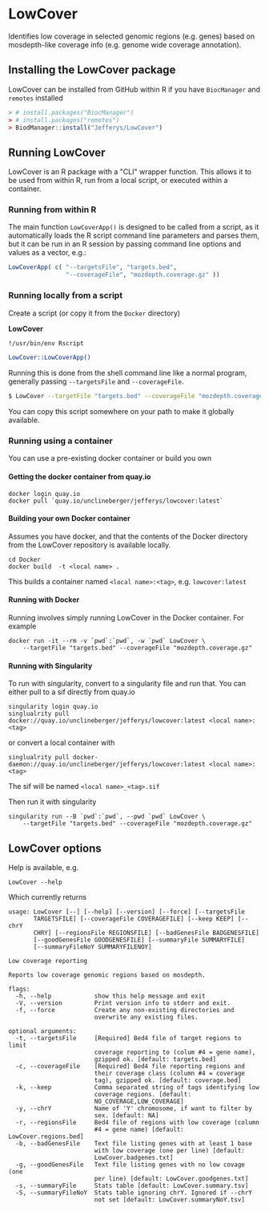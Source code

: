 # LowCover
Identifies low coverage in selected genomic regions (e.g. genes) based on mosdepth-like coverage info (e.g. genome wide coverage annotation).

## Installing the LowCover package

LowCover can be installed from GitHub within R if you have `BiocManager` and `remotes` installed

```R
> # install.packages("BiocManager")
> # install.packages("remotes")
> BiodManager::install("Jefferys/LowCover")
```

## Running LowCover

LowCover is an R package with a "CLI" wrapper function. This allows it to be used from within R, run  from a local script, or executed within a container.

### Running from within R

The main function `LowCoverApp()` is designed to be called from a script, as it automatically loads the R script command line parameters and parses them, but it can be run in an R session by passing command line options and values as a vector, e.g.:

```R
LowCoverApp( c( "--targetsFile", "targets.bed",
                "--coverageFile", "mozdepth.coverage.gz" ))
```

### Running locally from a script

Create a script (or copy it from the `Docker` directory)

**LowCover**

```sh
!/usr/bin/env Rscript

LowCover::LowCoverApp()
```

Running this is done from the shell command line like a normal program, generally passing `--targetsFile` and `--coverageFile`.

```sh
$ LowCover --targetFile "targets.bed" --coverageFile "mozdepth.coverage.gz"
```

You can copy this script somewhere on your path to make it globally available.

### Running using a container

You can use a pre-existing docker container or build you own

#### Getting the docker container from quay.io

```shell
docker login quay.io
docker pull `quay.io/unclineberger/jefferys/lowcover:latest`
```

#### Building your own Docker container

Assumes you have docker, and that the contents of the Docker directory from the LowCover repository is available locally.

```shell
cd Docker
docker build  -t <local name> .
```

This builds a container named `<local name>:<tag>`, e.g. `lowcover:latest`

#### Running with Docker

Running involves simply running LowCover in the Docker container. For example

```shell
docker run -it --rm -v `pwd`:`pwd`, -w `pwd` LowCover \
    --targetFile "targets.bed" --coverageFile "mozdepth.coverage.gz"
```

#### Running with Singularity

To run with singularity, convert to a singularity file and run that. You can either pull to a sif directly from quay.io

```shell
singularity login quay.io
singlualrity pull docker://quay.io/unclineberger/jefferys/lowcover:latest <local name>:<tag>
```

or convert a local container with

```shell
singlualrity pull docker-daemon://quay.io/unclineberger/jefferys/lowcover:latest <local name>:<tag>
```

The sif will be named `<local name>_<tag>.sif`

Then run it with singularity

```shell
singularity run --B `pwd`:`pwd`, --pwd `pwd` LowCover \
    --targetFile "targets.bed" --coverageFile "mozdepth.coverage.gz"
```

## LowCover options

Help is available, e.g.

```shell
LowCover --help
```

Which currently returns

```
usage: LowCover [--] [--help] [--version] [--force] [--targetsFile
       TARGETSFILE] [--coverageFile COVERAGEFILE] [--keep KEEP] [--chrY
       CHRY] [--regionsFile REGIONSFILE] [--badGenesFile BADGENESFILE]
       [--goodGenesFile GOODGENESFILE] [--summaryFile SUMMARYFILE]
       [--summaryFileNoY SUMMARYFILENOY]

Low coverage reporting

Reports low coverage genomic regions based on mosdepth.

flags:
  -h, --help            show this help message and exit
  -V, --version         Print version info to stderr and exit.
  -f, --force           Create any non-existing directories and
                        overwrite any existing files.

optional arguments:
  -t, --targetsFile     [Required] Bed4 file of target regions to limit
                        coverage reporting to (colum #4 = gene name),
                        gzipped ok. [default: targets.bed]
  -c, --coverageFile    [Required] Bed4 file reporting regions and
                        their coverage class (column #4 = coverage
                        tag), gzipped ok. [default: coverage.bed]
  -k, --keep            Comma separated string of tags identifying low
                        coverage regions. [default:
                        NO_COVERAGE,LOW_COVERAGE]
  -y, --chrY            Name of 'Y' chromosome, if want to filter by
                        sex. [default: NA]
  -r, --regionsFile     Bed4 file of regions with low coverage (column
                        #4 = gene name) [default: LowCover.regions.bed]
  -b, --badGenesFile    Text file listing genes with at least 1 base
                        with low coverage (one per line) [default:
                        LowCover.badgenes.txt]
  -g, --goodGenesFile   Text file listing genes with no low covage (one
                        per line) [default: LowCover.goodgenes.txt]
  -s, --summaryFile     Stats table [default: LowCover.summary.tsv]
  -S, --summaryFileNoY  Stats table ignoring chrY. Ignored if --chrY
                        not set [default: LowCover.summaryNoY.tsv]
```
